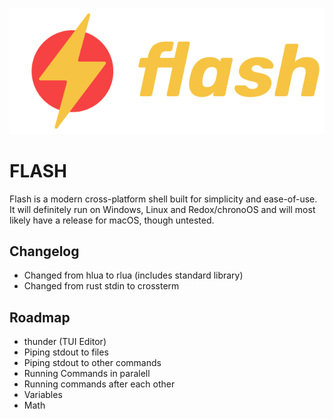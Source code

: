 <p align="center">
  <img src="logo.png" />
</p>

# FLASH
Flash is a modern cross-platform shell built for simplicity and ease-of-use. It will definitely run on Windows, Linux and Redox/chronoOS and will most likely have a release for macOS, though untested.

## Changelog
- Changed from hlua to rlua (includes standard library)
- Changed from rust stdin to crossterm

## Roadmap
- thunder (TUI Editor)
- Piping stdout to files
- Piping stdout to other commands
- Running Commands in paralell
- Running commands after each other
- Variables
- Math
